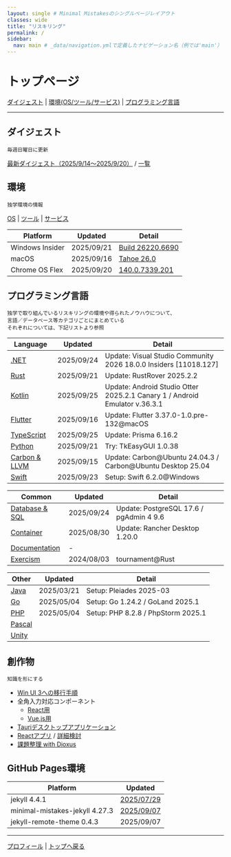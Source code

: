 ```yaml
---
layout: single # Minimal Mistakesのシングルページレイアウト
classes: wide
title: "リスキリング"
permalink: /
sidebar:
  nav: main # _data/navigation.ymlで定義したナビゲーション名（例では'main'）
---
```

# トップページ <a id="Top"></a>

[ダイジェスト](#Digest) | [環境(OS/ツール/サービス)](#Environment) | [プログラミング言語](#ProgrammingLanguage)

---
##  ダイジェスト <a id="Digest"></a>
```
毎週日曜日に更新
```
[最新ダイジェスト（2025/9/14～2025/9/20）](/digest/2025/September/2nd) / [一覧](/digest/list)

##  環境 <a id="Environment"></a>
```
独学環境の情報
```
[OS](/knowhow/Platform) | [ツール](/knowhow/Tools) | [サービス](/knowhow/Services)

Platform                        |Updated   |Detail
--------------------------------|----------|--------
Windows Insider                 |2025/09/21|[Build 26220.6690](https://aka.ms/DevLatest)
macOS                           |2025/09/16|[Tahoe 26.0](https://www.apple.com/jp/os/macos/)
Chrome OS Flex                  |2025/09/20|[140.0.7339.201](https://chromereleases.googleblog.com/search/label/ChromeOS%20Flex)

## プログラミング言語 <a id="ProgrammingLanguage"></a>
```
独学で取り組んでいるリスキリングの環境や得られたノウハウについて、
言語／データベース等カテゴリごとにまとめている
それぞれについては、下記リストより参照
```

Language                         |Updated   |Detail
---------------------------------|----------|--------
[.NET](/knowhow/NET)             |2025/09/24|Update: Visual Studio Community 2026 18.0.0 Insiders [11018.127]
[Rust](/knowhow/Rust)            |2025/09/21|Update: RustRover 2025.2.2
[Kotlin](/knowhow/Kotlin)        |2025/09/25|Update: Android Studio Otter 2025.2.1 Canary 1 / Android Emulator v.36.3.1
[Flutter](/knowhow/Flutter)      |2025/09/16|Update: Flutter 3.37.0-1.0.pre-132@macOS
[TypeScript](/knowhow/TypeScript)|2025/09/25|Update: Prisma 6.16.2
[Python](/knowhow/Python)        |2025/09/21|Try: TkEasyGUI 1.0.38
[Carbon & LLVM](/knowhow/Carbon) |2025/09/15|Update: Carbon@Ubuntu 24.04.3 / Carbon@Ubuntu Desktop 25.04
[Swift](/knowhow/Swift)          |2025/09/23|Setup: Swift 6.2.0@Windows

Common                                 |Updated   |Detail
---------------------------------------|----------|--------
[Database & SQL](/knowhow/Database)    |2025/09/24|Update: PostgreSQL 17.6 / pgAdmin 4 9.6
[Container](/knowhow/Container)        |2025/08/30|Update: Rancher Desktop 1.20.0
[Documentation](/knowhow/Documentation)|-
[Exercism](/knowhow/Exercism)          |2024/08/03|tournament@Rust

Other                            |Updated   |Detail
---------------------------------|----------|--------
[Java](/knowhow/Java)            |2025/03/21|Setup: Pleiades 2025-03
[Go](/knowhow/Go)                |2025/05/04|Setup: Go 1.24.2 / GoLand 2025.1
[PHP](/knowhow/Php)              |2025/05/04|Setup: PHP 8.2.8 / PhpStorm 2025.1
[Pascal](/knowhow/Pascal)        |          |
[Unity](/knowhow/Unity)          |          |

##  創作物
```
知識を形にする
```
- [Win UI 3への移行手順](/design/WinUI3App/migration_from_WPF)
- 全角入力対応コンポーネント
  - [React用](https://github.com/Tatsukiyoshi/YaFullWidthInputField/blob/main/README.md)
  - [Vue.js用](https://github.com/Tatsukiyoshi/YaFullWidthInputFieldForVue/blob/main/README.md)
- [Tauriデスクトップアプリケーション](/design/tauriApp/index)
- [Reactアプリ](/design/reactApp/index) / [詳細検討](/design/reactApp/detail)
- [課題整理 with Dioxus](/design/dioxusApp/system)

##  GitHub Pages環境

Platform                        |Updated
--------------------------------|----------
jekyll 4.4.1                    |[2025/07/29](https://jekyllrb.com/)
minimal-mistakes-jekyll 4.27.3  |[2025/09/07](https://mmistakes.github.io/minimal-mistakes/)
jekyll-remote-theme 0.4.3       |2025/09/07

---
[プロフィール](/sub/Profile) | [トップへ戻る](#Top)
